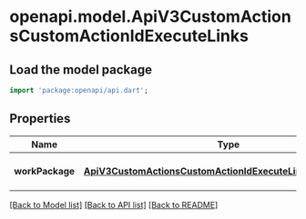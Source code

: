# openapi.model.ApiV3CustomActionsCustomActionIdExecuteLinks

## Load the model package
```dart
import 'package:openapi/api.dart';
```

## Properties
Name | Type | Description | Notes
------------ | ------------- | ------------- | -------------
**workPackage** | [**ApiV3CustomActionsCustomActionIdExecuteLinksWorkPackage**](ApiV3CustomActionsCustomActionIdExecuteLinksWorkPackage.md) |  | [optional] [default to null]

[[Back to Model list]](../README.md#documentation-for-models) [[Back to API list]](../README.md#documentation-for-api-endpoints) [[Back to README]](../README.md)


